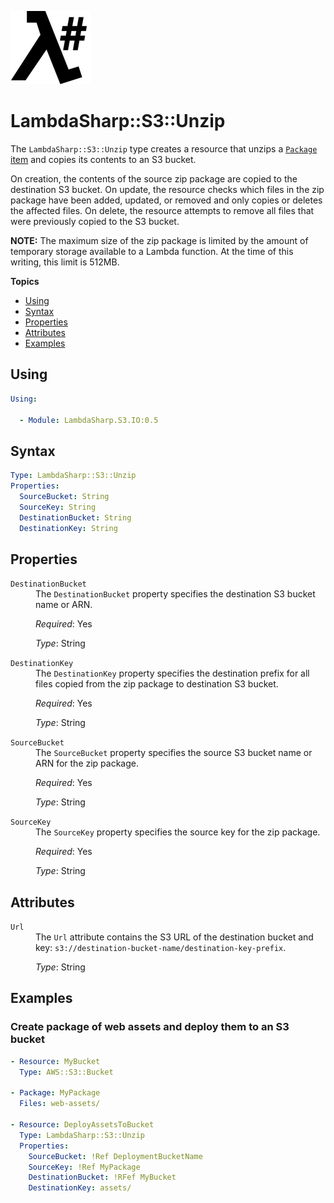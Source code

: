 ![λ#](../../../Docs/LambdaSharpLogo.png)

# LambdaSharp::S3::Unzip

The `LambdaSharp::S3::Unzip` type creates a resource that unzips a [`Package` item](Module-Package.md) and copies its contents to an S3 bucket.

On creation, the contents of the source zip package are copied to the destination S3 bucket. On update, the resource checks which files in the zip package have been added, updated, or removed and only copies or deletes the affected files. On delete, the resource attempts to remove all files that were previously copied to the S3 bucket.

**NOTE:** The maximum size of the zip package is limited by the amount of temporary storage available to a Lambda function. At the time of this writing, this limit is 512MB.

__Topics__
* [Using](#using)
* [Syntax](#syntax)
* [Properties](#properties)
* [Attributes](#attributes)
* [Examples](#examples)

## Using

```yaml
Using:

  - Module: LambdaSharp.S3.IO:0.5
```

## Syntax

```yaml
Type: LambdaSharp::S3::Unzip
Properties:
  SourceBucket: String
  SourceKey: String
  DestinationBucket: String
  DestinationKey: String
```

## Properties

<dl>

<dt><code>DestinationBucket</code></dt>
<dd>
The <code>DestinationBucket</code> property specifies the destination S3 bucket name or ARN.

<i>Required</i>: Yes

<i>Type</i>: String
</dd>

<dt><code>DestinationKey</code></dt>
<dd>
The <code>DestinationKey</code> property specifies the destination prefix for all files copied from the zip package to destination S3 bucket.

<i>Required</i>: Yes

<i>Type</i>: String
</dd>

<dt><code>SourceBucket</code></dt>
<dd>
The <code>SourceBucket</code> property specifies the source S3 bucket name or ARN for the zip package.

<i>Required</i>: Yes

<i>Type</i>: String
</dd>

<dt><code>SourceKey</code></dt>
<dd>
The <code>SourceKey</code> property specifies the source key for the zip package.

<i>Required</i>: Yes

<i>Type</i>: String
</dd>

</dl>

## Attributes

<dl>

<dt><code>Url</code></dt>
<dd>
The <code>Url</code> attribute contains the S3 URL of the destination bucket and key: <code>s3://destination-bucket-name/destination-key-prefix</code>.

<i>Type</i>: String
</dd>

</dl>

## Examples

### Create package of web assets and deploy them to an S3 bucket

```yaml
- Resource: MyBucket
  Type: AWS::S3::Bucket

- Package: MyPackage
  Files: web-assets/

- Resource: DeployAssetsToBucket
  Type: LambdaSharp::S3::Unzip
  Properties:
    SourceBucket: !Ref DeploymentBucketName
    SourceKey: !Ref MyPackage
    DestinationBucket: !RFef MyBucket
    DestinationKey: assets/
```
